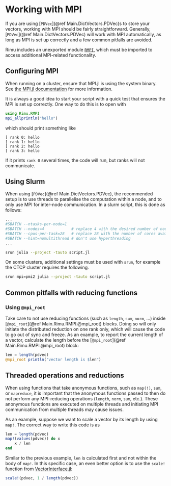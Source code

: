 # Working with MPI

If you are using [`PDVec`](@ref Main.DictVectors.PDVec)s to store your vectors, working with
MPI should be fairly straightforward. Generally, [`PDVec`](@ref Main.DictVectors.PDVec) will
work with MPI automatically, as long as MPI is set up correctly and a few common pitfalls
are avoided.

Rimu includes an unexported module [`RMPI`](@ref), which must be imported to access
additional MPI-related functionality.

## Configuring MPI

When running on a cluster, ensure that MPI.jl is using the system binary. See [the MPI.jl
documentation](https://juliaparallel.org/MPI.jl/latest/configuration/) for more information.

It is always a good idea to start your script with a quick test that ensures the MPI is set up correctly. One way to do this is to open with

```julia
using Rimu.RMPI
mpi_allprintln("hello")
```

which should print something like

```
[ rank 0: hello
[ rank 1: hello
[ rank 2: hello
[ rank 3: hello
```

If it prints `rank 0` several times, the code will run, but ranks will not communicate.

## Using Slurm

When using [`PDVec`](@ref Main.DictVectors.PDVec), the recommended setup is to use threads to parallelise the
computation within a node, and to only use MPI for inter-node communication. In a slurm
script, this is done as follows:

```bash
...
#SBATCH --ntasks-per-node=1
#SBATCH --nodes=4            # replace 4 with the desired number of nodes
#SBATCH --cpus-per-task=28   # replace 28 with the number of cores available in a node
#SBATCH --hint=nomultithread # don't use hyperthreading
...

srun julia --project -tauto script.jl
```

On some clusters, additional settings must be used with `srun`, for example the CTCP cluster
requires the following.

```bash
srun mpi=pmi2 julia --project -tauto script.jl
```

## Common pitfalls with reducing functions

### Using `@mpi_root`

Take care to not use reducing functions (such as `length`, `sum`, `norm`, ...) inside
[`@mpi_root`](@ref Main.Rimu.RMPI.@mpi_root) blocks. Doing so will only initiate the
distributed reduction on one rank only, which will cause the code to go out of sync and
freeze. As an example, to report the current length of a vector, calculate the length before
the [`@mpi_root`](@ref Main.Rimu.RMPI.@mpi_root) block:

```julia
len = length(pdvec)
@mpi_root println("vector length is $len")
```

## Threaded operations and reductions

When using functions that take anonymous functions, such as `map(!)`, `sum`, or `mapreduce`, it is important that the anonymous functions passed to then do not perform any MPI-reducing operations (`length`, `norm`, `sum`, etc.). These anonymous functions are executed on multiple threads and initiating MPI communication from multiple threads may cause issues.

As an example, suppose we want to scale a vector by its length by using `map!`. The correct way to write this code is as

```julia
len = length(pdvec)
map!(values(pdvec)) do x
	x / len
end
```

Similar to the previous example, `len` is calculated first and not within the body of
`map!`. In this specific case, an even better option is to use the `scale!` function from
[VectorInterface.jl](https://github.com/Jutho/VectorInterface.jl):

```julia
scale!(pdvec, 1 / length(pdvec))
```
